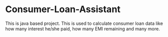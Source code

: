 # Consumer-Loan-Assistant
This is java based project. This is used to calculate consumer loan data like how many interest he/she paid, how many EMI remaining and many more.
